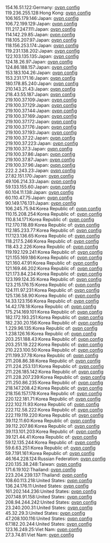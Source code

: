 154.16.51.122:Germany: [ovpn config](vpn/154_16_51_122.ovpn)  
119.236.255.128:Hong Kong: [ovpn config](vpn/119_236_255_128.ovpn)  
106.165.179.146:Japan: [ovpn config](vpn/106_165_179_146.ovpn)  
106.72.199.129:Japan: [ovpn config](vpn/106_72_199_129.ovpn)  
111.217.247.111:Japan: [ovpn config](vpn/111_217_247_111.ovpn)  
114.142.29.85:Japan: [ovpn config](vpn/114_142_29_85.ovpn)  
118.105.207.97:Japan: [ovpn config](vpn/118_105_207_97.ovpn)  
118.156.253.174:Japan: [ovpn config](vpn/118_156_253_174.ovpn)  
119.231.138.202:Japan: [ovpn config](vpn/119_231_138_202.ovpn)  
122.103.135.135:Japan: [ovpn config](vpn/122_103_135_135.ovpn)  
124.18.26.97:Japan: [ovpn config](vpn/124_18_26_97.ovpn)  
124.86.188.157:Japan: [ovpn config](vpn/124_86_188_157.ovpn)  
153.183.104.26:Japan: [ovpn config](vpn/153_183_104_26.ovpn)  
153.231.171.16:Japan: [ovpn config](vpn/153_231_171_16.ovpn)  
180.178.85.240:Japan: [ovpn config](vpn/180_178_85_240.ovpn)  
210.143.21.43:Japan: [ovpn config](vpn/210_143_21_43.ovpn)  
218.43.55.187:Japan: [ovpn config](vpn/218_43_55_187.ovpn)  
219.100.37.109:Japan: [ovpn config](vpn/219_100_37_109.ovpn)  
219.100.37.129:Japan: [ovpn config](vpn/219_100_37_129.ovpn)  
219.100.37.144:Japan: [ovpn config](vpn/219_100_37_144.ovpn)  
219.100.37.169:Japan: [ovpn config](vpn/219_100_37_169.ovpn)  
219.100.37.172:Japan: [ovpn config](vpn/219_100_37_172.ovpn)  
219.100.37.176:Japan: [ovpn config](vpn/219_100_37_176.ovpn)  
219.100.37.193:Japan: [ovpn config](vpn/219_100_37_193.ovpn)  
219.100.37.22:Japan: [ovpn config](vpn/219_100_37_22.ovpn)  
219.100.37.223:Japan: [ovpn config](vpn/219_100_37_223.ovpn)  
219.100.37.3:Japan: [ovpn config](vpn/219_100_37_3.ovpn)  
219.100.37.86:Japan: [ovpn config](vpn/219_100_37_86.ovpn)  
219.100.37.87:Japan: [ovpn config](vpn/219_100_37_87.ovpn)  
219.100.37.96:Japan: [ovpn config](vpn/219_100_37_96.ovpn)  
222.2.243.23:Japan: [ovpn config](vpn/222_2_243_23.ovpn)  
27.82.151.170:Japan: [ovpn config](vpn/27_82_151_170.ovpn)  
49.106.214.33:Japan: [ovpn config](vpn/49_106_214_33.ovpn)  
59.133.155.60:Japan: [ovpn config](vpn/59_133_155_60.ovpn)  
60.104.11.138:Japan: [ovpn config](vpn/60_104_11_138.ovpn)  
60.110.47.75:Japan: [ovpn config](vpn/60_110_47_75.ovpn)  
90.149.176.131:Japan: [ovpn config](vpn/90_149_176_131.ovpn)  
106.245.75.94:Korea Republic of: [ovpn config](vpn/106_245_75_94.ovpn)  
110.15.208.254:Korea Republic of: [ovpn config](vpn/110_15_208_254.ovpn)  
110.8.14.171:Korea Republic of: [ovpn config](vpn/110_8_14_171.ovpn)  
112.170.118.89:Korea Republic of: [ovpn config](vpn/112_170_118_89.ovpn)  
112.185.233.77:Korea Republic of: [ovpn config](vpn/112_185_233_77.ovpn)  
117.123.136.65:Korea Republic of: [ovpn config](vpn/117_123_136_65.ovpn)  
118.217.5.246:Korea Republic of: [ovpn config](vpn/118_217_5_246.ovpn)  
118.43.2.226:Korea Republic of: [ovpn config](vpn/118_43_2_226.ovpn)  
119.192.129.241:Korea Republic of: [ovpn config](vpn/119_192_129_241.ovpn)  
121.155.169.186:Korea Republic of: [ovpn config](vpn/121_155_169_186.ovpn)  
121.160.47.91:Korea Republic of: [ovpn config](vpn/121_160_47_91.ovpn)  
121.169.46.202:Korea Republic of: [ovpn config](vpn/121_169_46_202.ovpn)  
121.173.84.234:Korea Republic of: [ovpn config](vpn/121_173_84_234.ovpn)  
123.199.124.35:Korea Republic of: [ovpn config](vpn/123_199_124_35.ovpn)  
123.215.176.15:Korea Republic of: [ovpn config](vpn/123_215_176_15.ovpn)  
124.111.97.231:Korea Republic of: [ovpn config](vpn/124_111_97_231.ovpn)  
125.136.58.90:Korea Republic of: [ovpn config](vpn/125_136_58_90.ovpn)  
14.33.123.156:Korea Republic of: [ovpn config](vpn/14_33_123_156.ovpn)  
14.42.178.18:Korea Republic of: [ovpn config](vpn/14_42_178_18.ovpn)  
175.214.169.101:Korea Republic of: [ovpn config](vpn/175_214_169_101.ovpn)  
182.172.193.251:Korea Republic of: [ovpn config](vpn/182_172_193_251.ovpn)  
182.230.20.156:Korea Republic of: [ovpn config](vpn/182_230_20_156.ovpn)  
1.229.96.135:Korea Republic of: [ovpn config](vpn/1_229_96_135.ovpn)  
1.238.126.16:Korea Republic of: [ovpn config](vpn/1_238_126_16.ovpn)  
203.251.188.43:Korea Republic of: [ovpn config](vpn/203_251_188_43.ovpn)  
203.251.19.222:Korea Republic of: [ovpn config](vpn/203_251_19_222.ovpn)  
210.223.100.50:Korea Republic of: [ovpn config](vpn/210_223_100_50.ovpn)  
211.199.37.78:Korea Republic of: [ovpn config](vpn/211_199_37_78.ovpn)  
211.208.86.38:Korea Republic of: [ovpn config](vpn/211_208_86_38.ovpn)  
211.224.253.131:Korea Republic of: [ovpn config](vpn/211_224_253_131.ovpn)  
211.226.185.142:Korea Republic of: [ovpn config](vpn/211_226_185_142.ovpn)  
211.228.207.239:Korea Republic of: [ovpn config](vpn/211_228_207_239.ovpn)  
211.250.86.235:Korea Republic of: [ovpn config](vpn/211_250_86_235.ovpn)  
218.147.208.42:Korea Republic of: [ovpn config](vpn/218_147_208_42.ovpn)  
218.156.157.178:Korea Republic of: [ovpn config](vpn/218_156_157_178.ovpn)  
220.122.181.71:Korea Republic of: [ovpn config](vpn/220_122_181_71.ovpn)  
222.102.11.93:Korea Republic of: [ovpn config](vpn/222_102_11_93.ovpn)  
222.112.58.222:Korea Republic of: [ovpn config](vpn/222_112_58_222.ovpn)  
222.119.119.220:Korea Republic of: [ovpn config](vpn/222_119_119_220.ovpn)  
39.112.11.60:Korea Republic of: [ovpn config](vpn/39_112_11_60.ovpn)  
39.112.207.86:Korea Republic of: [ovpn config](vpn/39_112_207_86.ovpn)  
39.113.101.203:Korea Republic of: [ovpn config](vpn/39_113_101_203.ovpn)  
39.121.44.41:Korea Republic of: [ovpn config](vpn/39_121_44_41.ovpn)  
59.12.135.244:Korea Republic of: [ovpn config](vpn/59_12_135_244.ovpn)  
59.6.63.251:Korea Republic of: [ovpn config](vpn/59_6_63_251.ovpn)  
59.7.191.161:Korea Republic of: [ovpn config](vpn/59_7_191_161.ovpn)  
46.164.228.124:Russian Federation: [ovpn config](vpn/46_164_228_124.ovpn)  
220.135.38.248:Taiwan: [ovpn config](vpn/220_135_38_248.ovpn)  
171.6.19.102:Thailand: [ovpn config](vpn/171_6_19_102.ovpn)  
223.204.239.137:Thailand: [ovpn config](vpn/223_204_239_137.ovpn)  
108.60.113.218:United States: [ovpn config](vpn/108_60_113_218.ovpn)  
136.24.176.11:United States: [ovpn config](vpn/136_24_176_11.ovpn)  
161.202.144.236:United States: [ovpn config](vpn/161_202_144_236.ovpn)  
207.148.91.158:United States: [ovpn config](vpn/207_148_91_158.ovpn)  
208.94.244.242:United States: [ovpn config](vpn/208_94_244_242.ovpn)  
23.240.200.31:United States: [ovpn config](vpn/23_240_200_31.ovpn)  
45.32.29.3:United States: [ovpn config](vpn/45_32_29_3.ovpn)  
47.208.100.116:United States: [ovpn config](vpn/47_208_100_116.ovpn)  
67.182.20.244:United States: [ovpn config](vpn/67_182_20_244.ovpn)  
123.16.249.25:Viet Nam: [ovpn config](vpn/123_16_249_25.ovpn)  
27.3.74.81:Viet Nam: [ovpn config](vpn/27_3_74_81.ovpn)  
